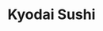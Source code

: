 ---
layout: place
title: Kyodai Sushi
permalink: /california/san-diego/kyodai-sushi.html
stateAbbr: CA
stateName: California
cityName: San Diego
seo:
  type: restaurant
  links: https://www.sushikyodai.com/
place_id: ChIJaSFC2AD624ARrII8rgVXb0Y
photos:
  - name: >-
      places/ChIJaSFC2AD624ARrII8rgVXb0Y/photos/AeeoHcLBMAqYCAmc9QIAje_9xjUin4x4UDF6Zqp6Y_15QrFNkLIEbGChlB06zpul9sgvJYTPvNSNvVzmi9xJg5NomOor5AACWESobR_iLhCyHdXozgIuzhnKWDPcEi-rJec7DYjw_NbGVM1IYgLL-pVUS4nTPe6TtqG2m92l8SwS8ztUpXr-J6-l1G_WiPdcB-WlxYS8MYJ7adgC486rEGE3To2mDEGU90PsNfNRDcVUOvwcxeRCeWOr5nXMz3dRk_XQcBFjORs9Msx0cUoXMjM-Mj2NjwokjtbPiSg3mdKmG-qwyg
    widthPx: 4000
    heightPx: 3000
    authorAttributions:
      - displayName: Kyodai Sushi
        uri: https://maps.google.com/maps/contrib/115187727241720472127
        photoUri: >-
          https://lh3.googleusercontent.com/a-/ALV-UjWcNZ6Xjeeelo2hoadfKNlIlfgNDt7Gso0IkIYP_I6qaOl-qLii=s100-p-k-no-mo
    flagContentUri: >-
      https://www.google.com/local/imagery/report/?cb_client=maps_api_places.places_api&image_key=!1e10!2sAF1QipMR7_tzotEYWkpuvts1EvcNfQSX9E_tC9MGZm41&hl=en-US
    googleMapsUri: >-
      https://www.google.com/maps/place//data=!3m4!1e2!3m2!1sAF1QipMR7_tzotEYWkpuvts1EvcNfQSX9E_tC9MGZm41!2e10!4m2!3m1!1s0x80dbfa00d8422169:0x466f5705ae3c82ac
  - name: >-
      places/ChIJaSFC2AD624ARrII8rgVXb0Y/photos/AeeoHcL2GyHq6x9PsRsC1u1JSNs4TjVVCC3ltXoF3pO9zpzQh83EInMkOnKbn9tMWADcuWGOCFkSXOlq4ZAOpTM5uzQT7TFqi1BXenD8t4O-oxca927DX_BwBMV4iFATi6I4k1BaKh1-yX9kQ_It9QVUhd6IZNiFYRTssAN44Fa5KvYVgUKTjRLwboQ7g4mhwz2PwBjxsVW2KWB66SgC_yHY4v4JzoytPCvHkWgYMHJN7Qu_XcpdXcuLvBIVPkfmVK7cDlk9WEXBeK_75LoUiyEK7FF5MY39erKgEP6A3uikbPaeVQ
    widthPx: 500
    heightPx: 500
    authorAttributions:
      - displayName: Kyodai Sushi
        uri: https://maps.google.com/maps/contrib/115187727241720472127
        photoUri: >-
          https://lh3.googleusercontent.com/a-/ALV-UjWcNZ6Xjeeelo2hoadfKNlIlfgNDt7Gso0IkIYP_I6qaOl-qLii=s100-p-k-no-mo
    flagContentUri: >-
      https://www.google.com/local/imagery/report/?cb_client=maps_api_places.places_api&image_key=!1e10!2sAF1QipM7MFDDxVbgktfJtVDQQbXU_2jG_t0ioDFtxH-o&hl=en-US
    googleMapsUri: >-
      https://www.google.com/maps/place//data=!3m4!1e2!3m2!1sAF1QipM7MFDDxVbgktfJtVDQQbXU_2jG_t0ioDFtxH-o!2e10!4m2!3m1!1s0x80dbfa00d8422169:0x466f5705ae3c82ac
  - name: >-
      places/ChIJaSFC2AD624ARrII8rgVXb0Y/photos/AeeoHcL3D6-AdlVk_-q3hwesk-1V-zgmXGatc1h9RuMP_VC7O3yR4CmVlPXvwEDMIhbQq0P3IrZcW5KuMx5zRSM-3m9ZEfsFp579bdE97qMyfKIiCimeVlhIMbxUp4QUyzTVXavnPCHOrB09Br-oTvRoyY9P0ohI0Yj4E9ng4OLciWCdrd0_of4xqoqw6kp5zzPnt3AinfbQwnXj1mze5VBlwakV8DIY2rMy6cxGD-gOIy0tuTsS2hMFOgIPjYFqYtoqh2mOddUQkmnRoCn6EnX8OLlvijSm97n_pDmO-PZg7KyZLDfQf2bnBoIvu86fMqXNQTqhh1SSnc3mqJ_SIux54al4CHtXcSabvbhb1JCp2a-rk71cXnZ3S_TPoB5A5wNZ8cAJIFZl3uHPR00LVk_QUubd2-xopHX91I0O9B7X3QpeoOKa
    widthPx: 4032
    heightPx: 3024
    authorAttributions:
      - displayName: Maria Conchita
        uri: https://maps.google.com/maps/contrib/112164631428030303608
        photoUri: >-
          https://lh3.googleusercontent.com/a-/ALV-UjXFOpR0zSdfBw_PXmYfvoFUka7tAaaH4LYdz2Gtv_3ItMqWODM=s100-p-k-no-mo
    flagContentUri: >-
      https://www.google.com/local/imagery/report/?cb_client=maps_api_places.places_api&image_key=!1e10!2sCIHM0ogKEICAgIC4s6zotQE&hl=en-US
    googleMapsUri: >-
      https://www.google.com/maps/place//data=!3m4!1e2!3m2!1sCIHM0ogKEICAgIC4s6zotQE!2e10!4m2!3m1!1s0x80dbfa00d8422169:0x466f5705ae3c82ac
  - name: >-
      places/ChIJaSFC2AD624ARrII8rgVXb0Y/photos/AeeoHcKIHs0X16aSctkcwXeXGWFYLtTMLfv5OvQXjL4kAHJcHasCHRe4iY5r3QUJbDY_RU36gmcHEH7VaKBY6NN4O8MEUal-ahgZVsQk43Ql8vbDdc2QH9oZCVhi-0YbvmBQWVa1iFFyYsh3Z1UMx5DxEiuhC5x7CZDqCeTeqLt3nfHgago1G3kLHGQxkMNommaBdwglCU352OAQpEGH5KsV_seSjAhUHArcfxX52_HbBQ9FTdNVObW26DjTfUd9lpW-2bowDB_8tVCR4iw-ejO6qHoOEzNX_Gd5oQm22zPoY_tkVpJphBEEuNTbICpQjYDdrJBu_sgpGt8n_nJECd53IM1J-WamlJ8vcOWw3ODiYZ7N7szCGHEQVFkWs0e3T5yWuVcyR7cdszA5H2MMfa3MCS68IESlZI69ilRRDoiu5YGnq18
    widthPx: 4800
    heightPx: 3600
    authorAttributions:
      - displayName: Anthony Kelly
        uri: https://maps.google.com/maps/contrib/114387730562706389770
        photoUri: >-
          https://lh3.googleusercontent.com/a-/ALV-UjUmLvu13-792yAzwrd0vzdP269LspFpcWIoMdzRpjL6isBDb2D8nw=s100-p-k-no-mo
    flagContentUri: >-
      https://www.google.com/local/imagery/report/?cb_client=maps_api_places.places_api&image_key=!1e10!2sCIHM0ogKEICAgMDAjtnCiQE&hl=en-US
    googleMapsUri: >-
      https://www.google.com/maps/place//data=!3m4!1e2!3m2!1sCIHM0ogKEICAgMDAjtnCiQE!2e10!4m2!3m1!1s0x80dbfa00d8422169:0x466f5705ae3c82ac
  - name: >-
      places/ChIJaSFC2AD624ARrII8rgVXb0Y/photos/AeeoHcJzbWZliHHuERVHMphfQjHeZLqcIHhlQVOpbhQFv1xDzUiQb6BRI1uAFy2H7zn6g0xgB0JIQ4IQGzmdxmRfjVoJtsjIDId-4gOUPC7JuO-s5qLX30WC1THNk_oRjcLXQfEyNNU4Gd0Kr2uImpzY9kVAgZVrVnmxIbsWQfvzWTyoO2JOZkpho2_AQiKEKctxsTwy0LkLJCi1FjH6lllLF8XYFip5PW7IBlIh-wrKe2C1DRT8sAHLtJHQn-FaK3_6HLtodOOKDI9ab2aAG_rZ-ZxBw9YvGmfQMJscwlW_1phruzer9MXd7scVN1pXXEJ8zBjUTs0uLHmGmZEe-21H6w34MBq-VWBmhZyWNPz2ksfIH8LkFkJE8F3D_8UoUvm5cD7hR4YuPifE8G0rhB8dHxpMI7G0HAcgELeZPG4YnNT35Q
    widthPx: 3000
    heightPx: 4000
    authorAttributions:
      - displayName: amrita preetham
        uri: https://maps.google.com/maps/contrib/110820490774860209288
        photoUri: >-
          https://lh3.googleusercontent.com/a-/ALV-UjXXhNIid400FoVSSqNHOhkuoDFifbbwyzksrzAEltajOpbq0sOC6w=s100-p-k-no-mo
    flagContentUri: >-
      https://www.google.com/local/imagery/report/?cb_client=maps_api_places.places_api&image_key=!1e10!2sCIHM0ogKEICAgICRuYffOA&hl=en-US
    googleMapsUri: >-
      https://www.google.com/maps/place//data=!3m4!1e2!3m2!1sCIHM0ogKEICAgICRuYffOA!2e10!4m2!3m1!1s0x80dbfa00d8422169:0x466f5705ae3c82ac
  - name: >-
      places/ChIJaSFC2AD624ARrII8rgVXb0Y/photos/AeeoHcKoOk5OF_Yukc_5_2pK7E4LrjSYMwgwSl31FeV8j-g2itHel2PrV7Heh-muEWTYX4Ue64ZQiZ2gdchx8WFuZBUQptmPglfcEpNaaW-Ygw_OiegPGRM6NOvwYPh7Q3L7oy09Nuclx2SyMJXyhRNCYYopnG7j84SKXcHvDKGpq9hNtwT5CSvVgU4v7nz4xfJGiCQjrfEm62S51mvUWFlERGdbq4HZQbQTuNsTyUVr9nR0ZD0RDoyTsO3xa9zki4ienZ4au10gRpNY0S5c0SskkLOASAXAI-8F9IK8S8SugsBnjiTorLjcGIqX_QolU161l_JHmRKZviYcy6pOCZ0xW9SC717k1SrexCoOQXQvqj_nr7Q_SfAXITaGa1tkGmt_BD3Iklm_IjbWvaa1p9P6R0_0cKG2lsR34j7jSnbVE_tzIQ
    widthPx: 4800
    heightPx: 3600
    authorAttributions:
      - displayName: Anthony Kelly
        uri: https://maps.google.com/maps/contrib/114387730562706389770
        photoUri: >-
          https://lh3.googleusercontent.com/a-/ALV-UjUmLvu13-792yAzwrd0vzdP269LspFpcWIoMdzRpjL6isBDb2D8nw=s100-p-k-no-mo
    flagContentUri: >-
      https://www.google.com/local/imagery/report/?cb_client=maps_api_places.places_api&image_key=!1e10!2sCIHM0ogKEICAgMDAjtnCSQ&hl=en-US
    googleMapsUri: >-
      https://www.google.com/maps/place//data=!3m4!1e2!3m2!1sCIHM0ogKEICAgMDAjtnCSQ!2e10!4m2!3m1!1s0x80dbfa00d8422169:0x466f5705ae3c82ac
  - name: >-
      places/ChIJaSFC2AD624ARrII8rgVXb0Y/photos/AeeoHcKqEUHA5tjaLNn61Hfml0CqVXgIP8TUpv197K-7qWFouIygNve7lETGtERw6AekmpX6HXw0FLSPSh7RUMhzvIRfvNzVcmlTpPWV8Jnb_jjqilAnACJGscekqBu1XnL-oP4_TNz4xE0h9HPvoVtZ0cqWMTLPj_mggPUUN_qaj4f2HcVqMT35NrIGcHUmxE_6qKcE1RfDSbhDtRwMQlrVvnsDWnit_Z6nP8jWwZSi0VOHeeiJS4peYfU-20pKZlfGzSoQ5OuAPBqNYw0t8D8YjD7pmpUCCoq9E2tR0ozM7UA1nUQYYUN6AhxwTBEe5RtmLjT-yxsJRCI8XviRfrASvJygUoIdFhGT1WUiLsMkB71XBf2m72arHZsVCrMzpOkgJzVVkkCPWvdJVv6pIZsYSJI0uXa4VHRD7h72aK6QZZU
    widthPx: 4032
    heightPx: 3024
    authorAttributions:
      - displayName: sarah stern
        uri: https://maps.google.com/maps/contrib/116486297859254916725
        photoUri: >-
          https://lh3.googleusercontent.com/a-/ALV-UjUv1g86M11cQprqEJumKErtpPmt92V8-ejcKssQcjeNYgIszfQS=s100-p-k-no-mo
    flagContentUri: >-
      https://www.google.com/local/imagery/report/?cb_client=maps_api_places.places_api&image_key=!1e10!2sCIHM0ogKEICAgIDOyoi5fQ&hl=en-US
    googleMapsUri: >-
      https://www.google.com/maps/place//data=!3m4!1e2!3m2!1sCIHM0ogKEICAgIDOyoi5fQ!2e10!4m2!3m1!1s0x80dbfa00d8422169:0x466f5705ae3c82ac
  - name: >-
      places/ChIJaSFC2AD624ARrII8rgVXb0Y/photos/AeeoHcJzGv4a9iIR5VcbD09icBeyXhSe2_5TENvGuUQ6vwRdVfmiKYVFBPe1vSb6fQn0s9GHFuh_8fWxuen1vzppxOSbc3lhXcgA020xhaX0j6F_lTVhx_f7yIp-D5g_5YmhLYe-7mcOTod2IKiMsr8MPiPZ0WtXf9-uLKVJijGLOy1dJcSeDQd2kfp3q_G9Efx9CQs3OIZmdfTx86RaSYVT_BoQElZOeZKErQzC6LEquvpZ6PUAZnUgyi4bDfrHbgaMtcSkaRjSWreERb0iQnfMkx9dutYj8CKt8q9Yc7sZljohE-LOfXPr6FkbabXvfxbIa1ncvGnPivdppq4l2sT20hc5OTI4lVKLgL6m59AB3pw1_bZv1W-P4JmD4LxNhhT_aZ2DTQT4BkDHhTsjt7mFQellFpxfnxeW_m24g579uDotkKf7
    widthPx: 3024
    heightPx: 4032
    authorAttributions:
      - displayName: Yo Av
        uri: https://maps.google.com/maps/contrib/111232824485380299939
        photoUri: >-
          https://lh3.googleusercontent.com/a-/ALV-UjXGH5Bl4F3jMgs_sRd_fCQuC_St3I2VE2R9q0RRrzhBp_v4Iesb=s100-p-k-no-mo
    flagContentUri: >-
      https://www.google.com/local/imagery/report/?cb_client=maps_api_places.places_api&image_key=!1e10!2sCIHM0ogKEICAgIDuv_PxlQE&hl=en-US
    googleMapsUri: >-
      https://www.google.com/maps/place//data=!3m4!1e2!3m2!1sCIHM0ogKEICAgIDuv_PxlQE!2e10!4m2!3m1!1s0x80dbfa00d8422169:0x466f5705ae3c82ac
  - name: >-
      places/ChIJaSFC2AD624ARrII8rgVXb0Y/photos/AeeoHcIwDDyjRcVKlKuwPO52VA6mk4Xf8qU0JFlFTEdr6eyDF83ltkTTEw1Vv1l13D3vAGfdu5OOSo9ZtyP1IbPJdR_sfsanb8ozaVQirVzmMC46CpkmeVRm2-mLxEpKrzUcDE9LoIWKKl_rj6BNhcM6ir8hFaJLjCV5cHQyZbSZU_HH3f6wU6Tap2rS6xm-Ud0V7AxxdqY-xkwGmARtzbgJfmPY60L72ykoxN2RcNBIEkJlRtbNeeDVmI3UGzH3P-GJZ-SBmzeAUXJBQy2O8sK1aJ3HV_wG-NXnqSNAvmeC3WYDxrvab-GDgaPjbtoOxoXKziE3b3oq4MG6obRiKqZmCCkqX5JbTDoXjnqsYdG8yUR5CZS-oFyqTYwBLZajwsm-wjkYxJ5H2iN5lMdBKO1apZ0YNOoqD2XfxSNzFMI3BNI
    widthPx: 4032
    heightPx: 2268
    authorAttributions:
      - displayName: Muse Wu
        uri: https://maps.google.com/maps/contrib/112851830436820799422
        photoUri: >-
          https://lh3.googleusercontent.com/a-/ALV-UjXSEsnt7aUr8vt_w-hH1aUFch6n9KPfmJbQzcvBALP_0Reh8qI_Tw=s100-p-k-no-mo
    flagContentUri: >-
      https://www.google.com/local/imagery/report/?cb_client=maps_api_places.places_api&image_key=!1e10!2sCIHM0ogKEICAgICUutjSVQ&hl=en-US
    googleMapsUri: >-
      https://www.google.com/maps/place//data=!3m4!1e2!3m2!1sCIHM0ogKEICAgICUutjSVQ!2e10!4m2!3m1!1s0x80dbfa00d8422169:0x466f5705ae3c82ac
  - name: >-
      places/ChIJaSFC2AD624ARrII8rgVXb0Y/photos/AeeoHcK30kzT_DrvnQgMvucBNZtdYvUBgs5bKOpCBOzMXpJ-ckCD_eflmYvk8pfChLT_w88jihD_TRjGdN43GQP5EcFE0roqtZhd5bo1Oa_262RXFTOv0OAhMrkplG-zO8MFYXu4GWL6m455Jl3w5vv0q1CXZ6PpSpCY9iVRxU-SplWcA2NiUZ_CiLGUd5hV9-aEYRJd7mZaiBx9614TvT3rsny15LVibM0TnZntnRxUmVmh4kfiMqQILiminQiacCdfDhOgUbR2h3d1mFZghg2V_7zPW6ajEZEP77JZP2tQWcP0MgoAx71tXhR_jFKjkHxHJGFOLS0NkqMwbYAqFy8LRRX3panaljC4ioBRWHq5kweCd8mnvrywPMRmOj9mM-g3burTqd76Py2WpSr1Q4U9FwW2UyZuymJikwIcX9TPsvnueA
    widthPx: 4032
    heightPx: 3024
    authorAttributions:
      - displayName: sarah stern
        uri: https://maps.google.com/maps/contrib/116486297859254916725
        photoUri: >-
          https://lh3.googleusercontent.com/a-/ALV-UjUv1g86M11cQprqEJumKErtpPmt92V8-ejcKssQcjeNYgIszfQS=s100-p-k-no-mo
    flagContentUri: >-
      https://www.google.com/local/imagery/report/?cb_client=maps_api_places.places_api&image_key=!1e10!2sCIHM0ogKEICAgIDOyojZPg&hl=en-US
    googleMapsUri: >-
      https://www.google.com/maps/place//data=!3m4!1e2!3m2!1sCIHM0ogKEICAgIDOyojZPg!2e10!4m2!3m1!1s0x80dbfa00d8422169:0x466f5705ae3c82ac
address: '12075 Carmel Mountain Rd #205, San Diego, CA 92128, USA'
street: '12075 Carmel Mountain Rd #205'
city: San Diego
state: CA
zip: '92128'
country: USA
neighborhood: Carmel Mountain Ranch
latitude: '32.982860'
longitude: '-117.074214'
accessibility_options:
  wheelchairAccessibleParking: true
  wheelchairAccessibleEntrance: true
  wheelchairAccessibleRestroom: true
  wheelchairAccessibleSeating: true
business_status: OPERATIONAL
name: Kyodai Sushi
google_maps_links:
  directionsUri: >-
    https://www.google.com/maps/dir//''/data=!4m7!4m6!1m1!4e2!1m2!1m1!1s0x80dbfa00d8422169:0x466f5705ae3c82ac!3e0
  placeUri: https://maps.google.com/?cid=5075370986979492524
  writeAReviewUri: >-
    https://www.google.com/maps/place//data=!4m3!3m2!1s0x80dbfa00d8422169:0x466f5705ae3c82ac!12e1
  reviewsUri: >-
    https://www.google.com/maps/place//data=!4m4!3m3!1s0x80dbfa00d8422169:0x466f5705ae3c82ac!9m1!1b1
  photosUri: >-
    https://www.google.com/maps/place//data=!4m3!3m2!1s0x80dbfa00d8422169:0x466f5705ae3c82ac!10e5
primary_type: Japanese Restaurant
opening_hours:
  regular: null
  current: null
secondary_opening_hours:
  regular:
    weekdayDescriptions: null
    type: null
  current:
    weekdayDescriptions: null
    type: null
phone: (858) 451-2255
price_level: PRICE_LEVEL_MODERATE
price_range: $20 &ndash; $30
rating: '4.6'
rating_count: 0
website: https://www.sushikyodai.com/
description: >-
  Discover Kyodai Sushi in San Diego, CA$$$Kyodai Sushi in San Diego, CA, stands
  out as a casual Japanese restaurant serving fresh sushi rolls, poke bowls, and
  bento boxes in a welcoming atmosphere. This spot highlights its accessibility
  features, including wheelchair-friendly parking and seating, making it easy
  for everyone to enjoy authentic flavors without hassle. Patrons searching for
  top-rated sushi restaurants near them will appreciate the moderate pricing and
  convenient location in Carmel Mountain Ranch, paired with options like free
  parking and a variety of Japanese dishes. Whether you're craving sushi close
  to you or exploring Japanese places near me, the menu offers a solid selection
  of traditional favorites that deliver great value. With its efficient service
  and family-friendly vibe, it's an ideal choice for a relaxed meal that
  combines quality and convenience.
generative_summary: >-
  Discover Kyodai Sushi in San Diego, CA$$$Kyodai Sushi in San Diego, CA, stands
  out as a casual Japanese restaurant serving fresh sushi rolls, poke bowls, and
  bento boxes in a welcoming atmosphere. This spot highlights its accessibility
  features, including wheelchair-friendly parking and seating, making it easy
  for everyone to enjoy authentic flavors without hassle. Patrons searching for
  top-rated sushi restaurants near them will appreciate the moderate pricing and
  convenient location in Carmel Mountain Ranch, paired with options like free
  parking and a variety of Japanese dishes. Whether you're craving sushi close
  to you or exploring Japanese places near me, the menu offers a solid selection
  of traditional favorites that deliver great value. With its efficient service
  and family-friendly vibe, it's an ideal choice for a relaxed meal that
  combines quality and convenience.
generative_disclosure: Summarized by AI using the Grok-3-Mini model.
reviews:
  - name: >-
      places/ChIJaSFC2AD624ARrII8rgVXb0Y/reviews/ChdDSUhNMG9nS0VJQ0FnSUREM3BIenFBRRAB
    relativePublishTimeDescription: 7 months ago
    rating: 4
    text:
      text: >-
        Kyodai means Brother. Oh, brother, this spot is on POINT. The service is
        solid. They don't bother you, you know... Which I find nice. They are
        busy, but not too busy, which is wonderful. Now, down to the food. I
        ordered the Sashimi lunch special, and I highly recommend it. The
        portions of each piece are a good size, fresh and tasty. It comes with a
        side of rice, house salad, and miso soup. It's such a great deal for a
        great lunch. Next time, I'll have to stop for dinner. Thanks.


        Update: Oysters are on POINT. Fresh live oysters. Done proper. Do
        yourself a favor and get some. You won't regret it.
      languageCode: en
    originalText:
      text: >-
        Kyodai means Brother. Oh, brother, this spot is on POINT. The service is
        solid. They don't bother you, you know... Which I find nice. They are
        busy, but not too busy, which is wonderful. Now, down to the food. I
        ordered the Sashimi lunch special, and I highly recommend it. The
        portions of each piece are a good size, fresh and tasty. It comes with a
        side of rice, house salad, and miso soup. It's such a great deal for a
        great lunch. Next time, I'll have to stop for dinner. Thanks.


        Update: Oysters are on POINT. Fresh live oysters. Done proper. Do
        yourself a favor and get some. You won't regret it.
      languageCode: en
    authorAttribution:
      displayName: Danielson GettinAround
      uri: https://www.google.com/maps/contrib/106052595380514110347/reviews
      photoUri: >-
        https://lh3.googleusercontent.com/a-/ALV-UjVvW57tAgla_DZOh52EKBAT1Ri4hegXB9Uzk-_qnggyr1di5AYU=s128-c0x00000000-cc-rp-mo-ba5
    publishTime: '2024-09-10T19:13:18.030553Z'
    flagContentUri: >-
      https://www.google.com/local/review/rap/report?postId=ChdDSUhNMG9nS0VJQ0FnSUREM3BIenFBRRAB&d=17924085&t=1
    googleMapsUri: >-
      https://www.google.com/maps/reviews/data=!4m6!14m5!1m4!2m3!1sChdDSUhNMG9nS0VJQ0FnSUREM3BIenFBRRAB!2m1!1s0x80dbfa00d8422169:0x466f5705ae3c82ac
  - name: >-
      places/ChIJaSFC2AD624ARrII8rgVXb0Y/reviews/ChZDSUhNMG9nS0VJQ0FnSUNqOGJLc0FREAE
    relativePublishTimeDescription: 11 months ago
    rating: 5
    text:
      text: >-
        Beautiful decor, lovely wait staff and delicious food. Sushi and Ramen,
        so so good. Ordered the chicken ramen and they were happy to make it
        spicy. Nice big bowl, lots of broth. We shared rolls and ramen. Cute
        date place!
      languageCode: en
    originalText:
      text: >-
        Beautiful decor, lovely wait staff and delicious food. Sushi and Ramen,
        so so good. Ordered the chicken ramen and they were happy to make it
        spicy. Nice big bowl, lots of broth. We shared rolls and ramen. Cute
        date place!
      languageCode: en
    authorAttribution:
      displayName: Cynthia C
      uri: https://www.google.com/maps/contrib/101909248930204712812/reviews
      photoUri: >-
        https://lh3.googleusercontent.com/a-/ALV-UjVZ_XjTyTVukAuA4zjlweA-IxdlO0MiMrpA3CZo-CYHfqgsRlsQdQ=s128-c0x00000000-cc-rp-mo-ba3
    publishTime: '2024-04-23T02:10:31.748640Z'
    flagContentUri: >-
      https://www.google.com/local/review/rap/report?postId=ChZDSUhNMG9nS0VJQ0FnSUNqOGJLc0FREAE&d=17924085&t=1
    googleMapsUri: >-
      https://www.google.com/maps/reviews/data=!4m6!14m5!1m4!2m3!1sChZDSUhNMG9nS0VJQ0FnSUNqOGJLc0FREAE!2m1!1s0x80dbfa00d8422169:0x466f5705ae3c82ac
  - name: >-
      places/ChIJaSFC2AD624ARrII8rgVXb0Y/reviews/ChZDSUhNMG9nS0VJQ0FnSURoNU9famZBEAE
    relativePublishTimeDescription: 2 years ago
    rating: 5
    text:
      text: >-
        4.5 if I could split my stars. While it was really good and the kids and
        I all enjoyed it; it wasn’t the best sushi I’ve had (good, not best).
        Also depending on your preferences, this may or may not bother you but
        it seemed like the rolls either didn’t have veggies or they just had one
        veggie. We typically put 2-3 veggies in ours. But again that may be a
        plus or minus for you. Service was also pushing me toward a five, they
        were very nice. And the price was reasonable as well (for sushi).
      languageCode: en
    originalText:
      text: >-
        4.5 if I could split my stars. While it was really good and the kids and
        I all enjoyed it; it wasn’t the best sushi I’ve had (good, not best).
        Also depending on your preferences, this may or may not bother you but
        it seemed like the rolls either didn’t have veggies or they just had one
        veggie. We typically put 2-3 veggies in ours. But again that may be a
        plus or minus for you. Service was also pushing me toward a five, they
        were very nice. And the price was reasonable as well (for sushi).
      languageCode: en
    authorAttribution:
      displayName: Michael Moyer
      uri: https://www.google.com/maps/contrib/116008114993805626327/reviews
      photoUri: >-
        https://lh3.googleusercontent.com/a-/ALV-UjUBIQODINNuupwBGd4MZ0h-4n-PYP4uln9uqRa7S9vRlrZr2-mV=s128-c0x00000000-cc-rp-mo-ba3
    publishTime: '2023-03-02T04:06:54.941364Z'
    flagContentUri: >-
      https://www.google.com/local/review/rap/report?postId=ChZDSUhNMG9nS0VJQ0FnSURoNU9famZBEAE&d=17924085&t=1
    googleMapsUri: >-
      https://www.google.com/maps/reviews/data=!4m6!14m5!1m4!2m3!1sChZDSUhNMG9nS0VJQ0FnSURoNU9famZBEAE!2m1!1s0x80dbfa00d8422169:0x466f5705ae3c82ac
  - name: >-
      places/ChIJaSFC2AD624ARrII8rgVXb0Y/reviews/ChZDSUhNMG9nS0VJQ0FnSURQbTVXNVBBEAE
    relativePublishTimeDescription: 4 months ago
    rating: 5
    text:
      text: >-
        Excellent food! We got 2 different sushi rolls and fried rice. They were
        both really good and the ordering process was really easy. Food came out
        fast. Clean restroom. Overall a great experience!
      languageCode: en
    originalText:
      text: >-
        Excellent food! We got 2 different sushi rolls and fried rice. They were
        both really good and the ordering process was really easy. Food came out
        fast. Clean restroom. Overall a great experience!
      languageCode: en
    authorAttribution:
      displayName: Heather Fulton
      uri: https://www.google.com/maps/contrib/117339825467120780093/reviews
      photoUri: >-
        https://lh3.googleusercontent.com/a-/ALV-UjWLRat0JIasGIxt7_L7_3WCrBWhEx-jefuX0K4Y5TG0Ty3eiOLF=s128-c0x00000000-cc-rp-mo
    publishTime: '2024-12-05T19:33:03.308393Z'
    flagContentUri: >-
      https://www.google.com/local/review/rap/report?postId=ChZDSUhNMG9nS0VJQ0FnSURQbTVXNVBBEAE&d=17924085&t=1
    googleMapsUri: >-
      https://www.google.com/maps/reviews/data=!4m6!14m5!1m4!2m3!1sChZDSUhNMG9nS0VJQ0FnSURQbTVXNVBBEAE!2m1!1s0x80dbfa00d8422169:0x466f5705ae3c82ac
  - name: >-
      places/ChIJaSFC2AD624ARrII8rgVXb0Y/reviews/ChdDSUhNMG9nS0VJQ0FnSUNCcEszbV9BRRAB
    relativePublishTimeDescription: 2 years ago
    rating: 4
    text:
      text: >-
        Great ambiance & wonderful service. Great date-night eatery! We always
        take advantage of the Happy Hour 1¢ sake! Good (but not outstanding)
        sushi, and we go here more than any other sushi restaurant.
      languageCode: en
    originalText:
      text: >-
        Great ambiance & wonderful service. Great date-night eatery! We always
        take advantage of the Happy Hour 1¢ sake! Good (but not outstanding)
        sushi, and we go here more than any other sushi restaurant.
      languageCode: en
    authorAttribution:
      displayName: Timothy H
      uri: https://www.google.com/maps/contrib/108240551994233835912/reviews
      photoUri: >-
        https://lh3.googleusercontent.com/a-/ALV-UjVfUuvPmkW2mKnElRYKBAmKzjsQ3O-tIvAztCSlGuGUe-WLCsnZJg=s128-c0x00000000-cc-rp-mo-ba5
    publishTime: '2022-12-17T16:52:24.365760Z'
    flagContentUri: >-
      https://www.google.com/local/review/rap/report?postId=ChdDSUhNMG9nS0VJQ0FnSUNCcEszbV9BRRAB&d=17924085&t=1
    googleMapsUri: >-
      https://www.google.com/maps/reviews/data=!4m6!14m5!1m4!2m3!1sChdDSUhNMG9nS0VJQ0FnSUNCcEszbV9BRRAB!2m1!1s0x80dbfa00d8422169:0x466f5705ae3c82ac
review_summary: >-
  What Customers Are Buzzing About$$$Visitors to this sushi spot often rave
  about the fresh, flavorful rolls and quick service that make dining out a
  breeze, with many highlighting the generous portions and tasty sides like
  fried rice. Folks appreciate the beautiful decor and friendly atmosphere,
  perfect for casual dates or group outings, though some note that veggie
  options in rolls could be more varied. Overall, the experience is praised for
  fast food delivery and an easy ordering process, making it a go-to for anyone
  seeking reliable Japanese cuisine without the wait. If you're on the hunt for
  the best sushi near me, this place delivers solid satisfaction with its
  affordable prices and welcoming vibe. While not every detail is flawless, the
  positive feedback keeps the energy upbeat, encouraging repeat visits for lunch
  or dinner specials.
review_disclosure: Summarized by AI using the Grok-3-Mini model.
parking_options:
  freeParkingLot: true
  freeStreetParking: true
payment_options:
  acceptsCreditCards: true
  acceptsDebitCards: true
  acceptsCashOnly: false
  acceptsNfc: true
allow_dogs: null
curbside_pickup: null
delivery: true
dine_in: true
good_for_children: true
good_for_groups: true
good_for_sports: null
live_music: false
menu_for_children: true
outdoor_seating: null
reservable: true
restroom: true
serves_beer: true
serves_breakfast: false
serves_brunch: true
serves_cocktails: null
serves_coffee: null
serves_dinner: true
serves_dessert: true
serves_lunch: true
serves_vegetarian_food: true
serves_wine: true
takeout: true
update_category: pro
places_description: >-
  Casual strip-mall restaurant offering traditional sushi rolls & standard
  Japanese dishes.

---